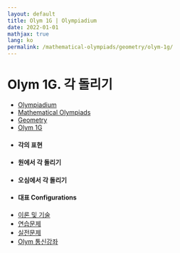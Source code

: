 ```yaml
---
layout: default
title: Olym 1G | Olympiadium
date: 2022-01-01
mathjax: true
lang: ko
permalink: /mathematical-olympiads/geometry/olym-1g/
---
```

<h1>Olym 1G. 각 돌리기 </h1>
<ul class="breadcrumb">
	<li><a href="{{ site.baseurl }}/">Olympiadium</a></li> 
	<li><a href="{{ site.baseurl }}/mathematical-olympiads/">Mathematical Olympiads</a></li> 
	<li><a href="{{ site.baseurl }}/mathematical-olympiads/geometry/">Geometry</a></li> 
	<li><a href="{{ site.baseurl }}/mathematical-olympiads/geometry/olym-1g/">Olym 1G</a></li>
</ul>
<div class="row">
<div class="6u 12u$(medium)">
<ul>
  <li><h4>각의 표현</h4></li>
  <li><h4>원에서 각 돌리기</h4></li>
  <li><h4>오심에서 각 돌리기</h4></li>
  <li><h4>대표 Configurations</h4></li>
</ul>
</div>
<div class="6u$ 12u$(medium)">
<ul class="actions vertical">
  <li><a href="{{ page.url }}theorems-and-techniques" class="button fit mid">이론 및 기술</a></li>
  <li><a href="{{ page.url }}exercise-problems" class="button fit mid">연습문제</a></li>
  <li><a href="{{ page.url }}practice-problems" class="button fit mid">실전문제</a></li>
  <li><a href="{{ page.url }}olym-handouts" class="button fit mid">Olym 통신강좌</a></li>
</ul>
</div>
</div>
